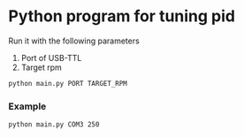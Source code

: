 # Python program for tuning pid

Run it with the following parameters
1. Port of USB-TTL
2. Target rpm

```bash
python main.py PORT TARGET_RPM
```

### Example
```bash
python main.py COM3 250
```
